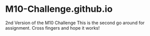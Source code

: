 # M10-Challenge.github.io
2nd Version of the M10 Challenge
This is the second go around for assignment.  Cross fingers and hope it works!
